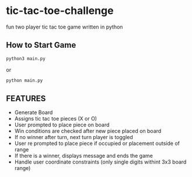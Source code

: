 # tic-tac-toe-challenge
fun two player tic tac toe game written in python


## How to Start Game

```bash
python3 main.py
```
or
```bash
python main.py
```

## FEATURES
* Generate Board
* Assigns tic tac toe pieces (X or O)
* User prompted to place piece on board
* Win conditions are checked after new piece placed on board
* If no winner after turn, next turn player is toggled
* User re prompted to place piece if occupied or placement outside of range
* If there is a winner, displays message and ends the game
* Handle user coordinate constraints (only single digits withint 3x3 board range)
